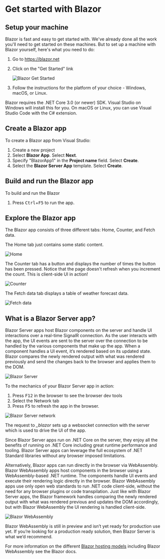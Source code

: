 # Get started with Blazor

## Setup your machine

Blazor is fast and easy to get started with. We've already done all the work you'll need to get started on these machines. But to set up a machine with Blazor yourself, here's what you need to do:

1. Go to https://blazor.net
1. Click on the "Get Started" link

    ![Blazor Get Started](https://user-images.githubusercontent.com/1874516/67251093-b7ba0e00-f422-11e9-9b76-35f823dbad05.png)

1. Follow the instructions for the platform of your choice - Windows, macOS, or Linux.

Blazor requires the .NET Core 3.0 (or newer) SDK. Visual Studio on Windows will install this for you. On macOS or Linux, you can use Visual Studio Code with the C# extension.

## Create a Blazor app

To create a Blazor app from Visual Studio:

1. Create a new project
1. Select **Blazor App**. Select **Next**.
1. Specify "BlazorApp1" in the **Project name** field. Select **Create**.
1. Select the **Blazor Server App** template. Select **Create**.

## Build and run the Blazor app

To build and run the Blazor
1. Press <kbd>Ctrl</kbd>+<kbd>F5</kbd> to run the app.

## Explore the Blazor app

The Blazor app consists of three different tabs: Home, Counter, and Fetch data.

The Home tab just contains some static content.

![Home](https://user-images.githubusercontent.com/1874516/67256798-c19d3a80-f43d-11e9-8bda-8a474a8576c4.png)

The Counter tab has a button and displays the number of times the button has been pressed. Notice that the page doesn't refresh when you increment the count. This is client-side UI in action!

![Counter](https://user-images.githubusercontent.com/1874516/67256817-d11c8380-f43d-11e9-9a81-dd4e31e2b7e2.png)

The Fetch data tab displays a table of weather forecast data.

![Fetch data](https://user-images.githubusercontent.com/1874516/67256836-eb566180-f43d-11e9-9876-42ded95ddc24.png)

## What is a Blazor Server app?

Blazor Server apps host Blazor components on the server and handle UI interactions over a real-time SignalR connection. As the user interacts with the app, the UI events are sent to the server over the connection to be handled by the various components that make up the app. When a component handles a UI event, it’s rendered based on its updated state. Blazor compares the newly rendered output with what was rendered previously and send the changes back to the browser and applies them to the DOM.

![Blazor Server](https://devblogs.microsoft.com/aspnet/wp-content/uploads/sites/16/2019/02/aspnet-core-razor-components.png)

To the mechanics of your Blazor Server app in action:

1. Press <kbd>F12</kbd> in the browser to see the browser dev tools
1. Select the Network tab
1. Press <kbd>F5</kbd> to refresh the app in the browser.

![Blazor Server network](https://user-images.githubusercontent.com/1874516/67256961-82231e00-f43e-11e9-919f-f96512a4878c.png)

The request to *_blazor* sets up a websocket connection with the server which is used to drive the UI of the app.

Since Blazor Server apps run on .NET Core on the server, they enjoy all the benefits of running on .NET Core including great runtime performance and tooling. Blazor Server apps can leverage the full ecosystem of .NET Standard libraries without any browser imposed limitations.

Alternatively, Blazor apps can run directly in the browser via WebAssembly. Blazor WebAssembly apps host components in the browser using a WebAssembly-based .NET runtime. The components handle UI events and execute their rendering logic directly in the browser. Blazor WebAssembly apps use only open web standards to run .NET code client-side, without the need for any browser plugins or code transpilation. Just like with Blazor Server apps, the Blazor framework handles comparing the newly rendered output with what was rendered previous and updates the DOM accordingly, but with Blazor WebAssembly the UI rendering is handled client-side.

![Blazor WebAssembly](https://devblogs.microsoft.com/aspnet/wp-content/uploads/sites/16/2019/02/blazor.png)

Blazor WebAssembly is still in preview and isn’t yet ready for production use yet. If you’re looking for a production ready solution, then Blazor Server is what we’d recommend.

For more information on the different [Blazor hosting models](https://docs.microsoft.com/aspnet/core/blazor/hosting-models) including Blazor WebAssembly see the Blazor docs.
